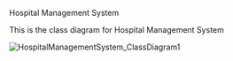 Hospital Management System

This is the class diagram for Hospital Management System

![HospitalManagementSystem_ClassDiagram1](https://user-images.githubusercontent.com/114691850/198918705-39a8266d-41e9-4807-b549-3be600e84226.jpg)
